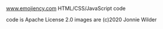www.emojiency.com
HTML/CSS/JavaScript code

code is Apache License 2.0
images are  (c)2020 Jonnie Wilder
